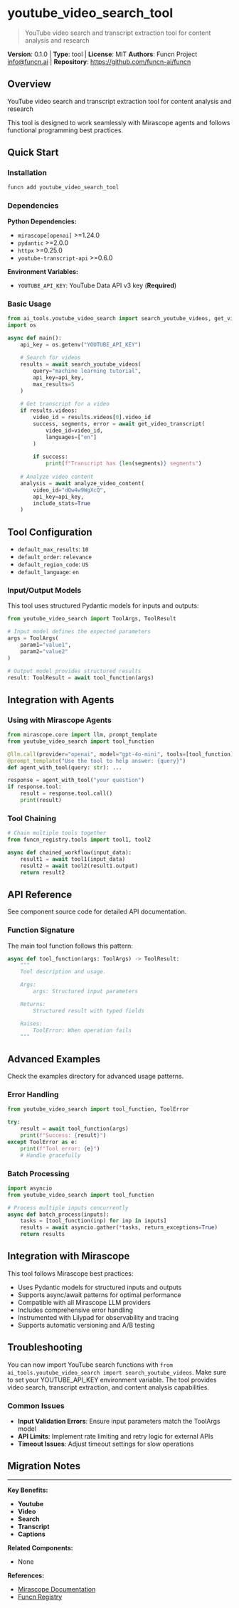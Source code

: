 # youtube_video_search_tool

> YouTube video search and transcript extraction tool for content analysis and research

**Version**: 0.1.0 | **Type**: tool | **License**: MIT
**Authors**: Funcn Project <info@funcn.ai> | **Repository**: https://github.com/funcn-ai/funcn

## Overview

YouTube video search and transcript extraction tool for content analysis and research

This tool is designed to work seamlessly with Mirascope agents and follows functional programming best practices.

## Quick Start

### Installation

```bash
funcn add youtube_video_search_tool
```

### Dependencies

**Python Dependencies:**

- `mirascope[openai]` >=1.24.0
- `pydantic` >=2.0.0
- `httpx` >=0.25.0
- `youtube-transcript-api` >=0.6.0

**Environment Variables:**

- `YOUTUBE_API_KEY`: YouTube Data API v3 key (**Required**)

### Basic Usage

```python
from ai_tools.youtube_video_search import search_youtube_videos, get_video_transcript, analyze_video_content
import os

async def main():
    api_key = os.getenv("YOUTUBE_API_KEY")
    
    # Search for videos
    results = await search_youtube_videos(
        query="machine learning tutorial",
        api_key=api_key,
        max_results=5
    )
    
    # Get transcript for a video
    if results.videos:
        video_id = results.videos[0].video_id
        success, segments, error = await get_video_transcript(
            video_id=video_id,
            languages=["en"]
        )
        
        if success:
            print(f"Transcript has {len(segments)} segments")
    
    # Analyze video content
    analysis = await analyze_video_content(
        video_id="dQw4w9WgXcQ",
        api_key=api_key,
        include_stats=True
    )
```

## Tool Configuration

- `default_max_results`: `10`
- `default_order`: `relevance`
- `default_region_code`: `US`
- `default_language`: `en`

### Input/Output Models

This tool uses structured Pydantic models for inputs and outputs:

```python
from youtube_video_search import ToolArgs, ToolResult

# Input model defines the expected parameters
args = ToolArgs(
    param1="value1",
    param2="value2"
)

# Output model provides structured results
result: ToolResult = await tool_function(args)
```

## Integration with Agents

### Using with Mirascope Agents

```python
from mirascope.core import llm, prompt_template
from youtube_video_search import tool_function

@llm.call(provider="openai", model="gpt-4o-mini", tools=[tool_function])
@prompt_template("Use the tool to help answer: {query}")
def agent_with_tool(query: str): ...

response = agent_with_tool("your question")
if response.tool:
    result = response.tool.call()
    print(result)
```

### Tool Chaining

```python
# Chain multiple tools together
from funcn_registry.tools import tool1, tool2

async def chained_workflow(input_data):
    result1 = await tool1(input_data)
    result2 = await tool2(result1.output)
    return result2
```

## API Reference

See component source code for detailed API documentation.

### Function Signature

The main tool function follows this pattern:

```python
async def tool_function(args: ToolArgs) -> ToolResult:
    """
    Tool description and usage.

    Args:
        args: Structured input parameters

    Returns:
        Structured result with typed fields

    Raises:
        ToolError: When operation fails
    """
```

## Advanced Examples

Check the examples directory for advanced usage patterns.

### Error Handling

```python
from youtube_video_search import tool_function, ToolError

try:
    result = await tool_function(args)
    print(f"Success: {result}")
except ToolError as e:
    print(f"Tool error: {e}")
    # Handle gracefully
```

### Batch Processing

```python
import asyncio
from youtube_video_search import tool_function

# Process multiple inputs concurrently
async def batch_process(inputs):
    tasks = [tool_function(inp) for inp in inputs]
    results = await asyncio.gather(*tasks, return_exceptions=True)
    return results
```

## Integration with Mirascope

This tool follows Mirascope best practices:

- Uses Pydantic models for structured inputs and outputs
- Supports async/await patterns for optimal performance
- Compatible with all Mirascope LLM providers
- Includes comprehensive error handling
- Instrumented with Lilypad for observability and tracing
- Supports automatic versioning and A/B testing

## Troubleshooting

You can now import YouTube search functions with `from ai_tools.youtube_video_search import search_youtube_videos`. Make sure to set your YOUTUBE_API_KEY environment variable. The tool provides video search, transcript extraction, and content analysis capabilities.

### Common Issues

- **Input Validation Errors**: Ensure input parameters match the ToolArgs model
- **API Limits**: Implement rate limiting and retry logic for external APIs
- **Timeout Issues**: Adjust timeout settings for slow operations

## Migration Notes

---

**Key Benefits:**

- **Youtube**
- **Video**
- **Search**
- **Transcript**
- **Captions**

**Related Components:**

- None

**References:**

- [Mirascope Documentation](https://mirascope.com)
- [Funcn Registry](https://github.com/funcn-ai/funcn)

